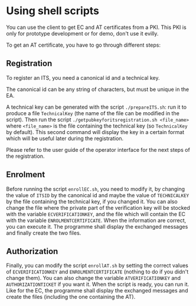 
# Using shell scripts

You can use the client to get EC and AT certificates from a PKI. This PKI is only for prototype development or for demo, don't use it evilly.

To get an AT certificate, you have to go through different steps:

## Registration

To register an ITS, you need a canonical id and a technical key.

The canonical id can be any string of characters, but must be unique in the EA.

A technical key can be generated with the script `./prepareITS.sh`: run it to produce a file `TechnicalKey` (the name of the file can be modified in the script). Then run the script `./getpubkeyforitsregistration.sh <file_name>` where `<file_name>` is the file containing the technical key (so `TechnicalKey` by default). This second command will display the key in a certain format which will be useful later during the registration.

Please refer to the user guide of the operator interface for the next steps of the registration.

## Enrolment

Before running the script `enrollEC.sh`, you need to modify it, by changing the value of `ITSID` by the canonical id and maybe the value of `TECHNICALKEY` by the file containing the technical key, if you changed it. You can also change the file where the private part of the verification key will be stocked with the variable `ECVERIFICATIONKEY`, and the file which will contain the EC with the variable `ENROLMENTCERTIFICATE`. When the information are correct, you can execute it. The programme shall display the exchanged messages and finally create the two files.

## Authorization

Finally, you can modify the script `enrollAT.sh` by setting the correct values of `ECVERIFICATIONKEY` and `ENROLMENTCERTIFICATE` (nothing to do if you didn't change them). You can also change the variable `ATVERIFICATIONKEY` and `AUTHORIZATIONTICKET` if you want it. When the script is ready, you can run it. Like for the EC, the programme shall display the exchanged messages and create the files (including the one containing the AT).

